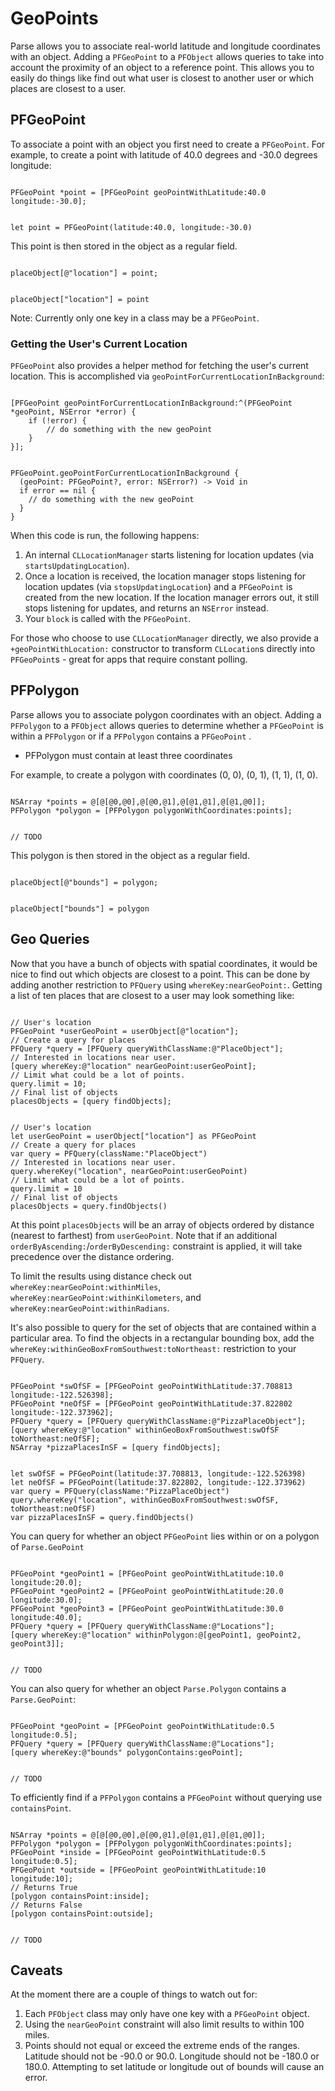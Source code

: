 # GeoPoints

Parse allows you to associate real-world latitude and longitude coordinates with an object.  Adding a `PFGeoPoint` to a `PFObject` allows queries to take into account the proximity of an object to a reference point. This allows you to easily do things like find out what user is closest to another user or which places are closest to a user.

## PFGeoPoint

To associate a point with an object you first need to create a `PFGeoPoint`. For example, to create a point with latitude of 40.0 degrees and -30.0 degrees longitude:

<pre><code class="objectivec">
PFGeoPoint *point = [PFGeoPoint geoPointWithLatitude:40.0 longitude:-30.0];
</code></pre>
<pre><code class="swift">
let point = PFGeoPoint(latitude:40.0, longitude:-30.0)
</code></pre>

This point is then stored in the object as a regular field.

<pre><code class="objectivec">
placeObject[@"location"] = point;
</code></pre>
<pre><code class="swift">
placeObject["location"] = point
</code></pre>

Note: Currently only one key in a class may be a `PFGeoPoint`.

### Getting the User's Current Location

`PFGeoPoint` also provides a helper method for fetching the user's current location. This is accomplished via `geoPointForCurrentLocationInBackground`:

<pre><code class="objectivec">
[PFGeoPoint geoPointForCurrentLocationInBackground:^(PFGeoPoint *geoPoint, NSError *error) {
    if (!error) {
        // do something with the new geoPoint
    }
}];
</code></pre>
<pre><code class="swift">
PFGeoPoint.geoPointForCurrentLocationInBackground {
  (geoPoint: PFGeoPoint?, error: NSError?) -> Void in
  if error == nil {
    // do something with the new geoPoint
  }
}
</code></pre>

When this code is run, the following happens:

1.  An internal `CLLocationManager` starts listening for location updates (via `startsUpdatingLocation`).
2.  Once a location is received, the location manager stops listening for location updates (via `stopsUpdatingLocation`) and a `PFGeoPoint` is created from the new location. If the location manager errors out, it still stops listening for updates, and returns an `NSError` instead.
3.  Your `block` is called with the `PFGeoPoint`.

For those who choose to use `CLLocationManager` directly, we also provide a `+geoPointWithLocation:` constructor to transform `CLLocation`s directly into `PFGeoPoint`s - great for apps that require constant polling.

## PFPolygon

Parse allows you to associate polygon coordinates with an object.  Adding a `PFPolygon` to a `PFObject` allows queries to determine whether a `PFGeoPoint` is within a `PFPolygon` or if a `PFPolygon` contains a `PFGeoPoint` .

* PFPolygon must contain at least three coordinates

For example, to create a polygon with coordinates (0, 0), (0, 1), (1, 1), (1, 0).

<pre><code class="objectivec">
NSArray *points = @[@[@0,@0],@[@0,@1],@[@1,@1],@[@1,@0]];
PFPolygon *polygon = [PFPolygon polygonWithCoordinates:points];
</code></pre>
<pre><code class="swift">
// TODO
</code></pre>

This polygon is then stored in the object as a regular field.

<pre><code class="objectivec">
placeObject[@"bounds"] = polygon;
</code></pre>
<pre><code class="swift">
placeObject["bounds"] = polygon
</code></pre>

## Geo Queries

Now that you have a bunch of objects with spatial coordinates, it would be nice to find out which objects are closest to a point. This can be done by adding another restriction to `PFQuery` using `whereKey:nearGeoPoint:`. Getting a list of ten places that are closest to a user may look something like:

<pre><code class="objectivec">
// User's location
PFGeoPoint *userGeoPoint = userObject[@"location"];
// Create a query for places
PFQuery *query = [PFQuery queryWithClassName:@"PlaceObject"];
// Interested in locations near user.
[query whereKey:@"location" nearGeoPoint:userGeoPoint];
// Limit what could be a lot of points.
query.limit = 10;
// Final list of objects
placesObjects = [query findObjects];
</code></pre>
<pre><code class="swift">
// User's location
let userGeoPoint = userObject["location"] as PFGeoPoint
// Create a query for places
var query = PFQuery(className:"PlaceObject")
// Interested in locations near user.
query.whereKey("location", nearGeoPoint:userGeoPoint)
// Limit what could be a lot of points.
query.limit = 10
// Final list of objects
placesObjects = query.findObjects()
</code></pre>

 At this point `placesObjects` will be an array of objects ordered by distance (nearest to farthest) from `userGeoPoint`. Note that if an additional `orderByAscending:`/`orderByDescending:` constraint is applied, it will take precedence over the distance ordering.

 To limit the results using distance check out `whereKey:nearGeoPoint:withinMiles`, `whereKey:nearGeoPoint:withinKilometers`, and `whereKey:nearGeoPoint:withinRadians`.

It's also possible to query for the set of objects that are contained within a particular area. To find the objects in a rectangular bounding box, add the `whereKey:withinGeoBoxFromSouthwest:toNortheast:` restriction to your `PFQuery`.

<pre><code class="objectivec">
PFGeoPoint *swOfSF = [PFGeoPoint geoPointWithLatitude:37.708813 longitude:-122.526398];
PFGeoPoint *neOfSF = [PFGeoPoint geoPointWithLatitude:37.822802 longitude:-122.373962];
PFQuery *query = [PFQuery queryWithClassName:@"PizzaPlaceObject"];
[query whereKey:@"location" withinGeoBoxFromSouthwest:swOfSF toNortheast:neOfSF];
NSArray *pizzaPlacesInSF = [query findObjects];
</code></pre>
<pre><code class="swift">
let swOfSF = PFGeoPoint(latitude:37.708813, longitude:-122.526398)
let neOfSF = PFGeoPoint(latitude:37.822802, longitude:-122.373962)
var query = PFQuery(className:"PizzaPlaceObject")
query.whereKey("location", withinGeoBoxFromSouthwest:swOfSF, toNortheast:neOfSF)
var pizzaPlacesInSF = query.findObjects()
</code></pre>

You can query for whether an object `PFGeoPoint` lies within or on a polygon of `Parse.GeoPoint`

<pre><code class="objectivec">
PFGeoPoint *geoPoint1 = [PFGeoPoint geoPointWithLatitude:10.0 longitude:20.0];
PFGeoPoint *geoPoint2 = [PFGeoPoint geoPointWithLatitude:20.0 longitude:30.0];
PFGeoPoint *geoPoint3 = [PFGeoPoint geoPointWithLatitude:30.0 longitude:40.0];
PFQuery *query = [PFQuery queryWithClassName:@"Locations"];
[query whereKey:@"location" withinPolygon:@[geoPoint1, geoPoint2, geoPoint3]];
</code></pre>
<pre><code class="swift">
// TODO
</code></pre>

You can also query for whether an object `Parse.Polygon` contains a `Parse.GeoPoint`:

<pre><code class="objectivec">
PFGeoPoint *geoPoint = [PFGeoPoint geoPointWithLatitude:0.5 longitude:0.5];
PFQuery *query = [PFQuery queryWithClassName:@"Locations"];
[query whereKey:@"bounds" polygonContains:geoPoint];
</code></pre>
<pre><code class="swift">
// TODO
</code></pre>

To efficiently find if a `PFPolygon` contains a `PFGeoPoint` without querying use `containsPoint`.

<pre><code class="objectivec">
NSArray *points = @[@[@0,@0],@[@0,@1],@[@1,@1],@[@1,@0]];
PFPolygon *polygon = [PFPolygon polygonWithCoordinates:points];
PFGeoPoint *inside = [PFGeoPoint geoPointWithLatitude:0.5 longitude:0.5];
PFGeoPoint *outside = [PFGeoPoint geoPointWithLatitude:10 longitude:10];
// Returns True
[polygon containsPoint:inside];
// Returns False
[polygon containsPoint:outside];
</code></pre>
<pre><code class="swift">
// TODO
</code></pre>

## Caveats

At the moment there are a couple of things to watch out for:

1.  Each `PFObject` class may only have one key with a `PFGeoPoint` object.
2.  Using the `nearGeoPoint` constraint will also limit results to within 100 miles.
3.  Points should not equal or exceed the extreme ends of the ranges. Latitude should not be -90.0 or 90.0. Longitude should not be -180.0 or 180.0. Attempting to set latitude or longitude out of bounds will cause an error.
